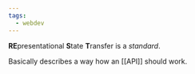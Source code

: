 ```yaml
---
tags:
  - webdev
---
```


**RE**presentational **S**tate **T**ransfer is a *standard*.

Basically describes a way how an [[API]] should work. 